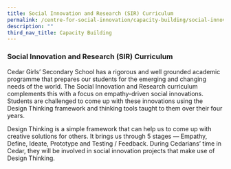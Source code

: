 ```yaml
---
title: Social Innovation and Research (SIR) Curriculum
permalink: /centre-for-social-innovation/capacity-building/social-innovation-curriculum/
description: ""
third_nav_title: Capacity Building
---
```

### Social Innovation and Research (SIR) Curriculum

Cedar Girls’ Secondary School has a rigorous and well grounded academic programme that prepares our students for the emerging and changing needs of the world. The Social Innovation and Research curriculum complements this with a focus on empathy-driven social innovations. Students are challenged to come up with these innovations using the Design Thinking framework and thinking tools taught to them over their four years. 

Design Thinking is a simple framework that can help us to come up with creative solutions for others. It brings us through 5 stages — Empathy, Define, Ideate, Prototype and Testing / Feedback. During Cedarians’ time in Cedar, they will be involved in social innovation projects that make use of Design Thinking.